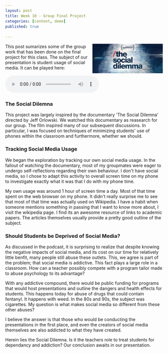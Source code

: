 ```yaml
---
layout: post
title: Week 10 - Group Final Project
categories: [content, demo]
published: true

---
```

<img src="/assets/image/sco.png" align="right" width="225px"/>
This post sumarizes some of the group work that has been done on the final project for this class. The subject of our presentation is student usage of social media. It can be played here:<br><br><audio controls="controls" src="/assets/image/podcast.mp3">Your browser does not support the HTML5 Audio element.</audio>


### The Social Dilemna

This project was largely inspired by the documentary 'The Social Dilemna' directed by Jeff Orlowski. We watched this documentary as reasearch for our group. The film inspired many of our subsequent discussions. In particular, I was focused on techniques of minimizing students' use of phones within the classroom and furthermore, whether we should.

### Tracking Social Media Usage

We began the exploration by tracking our own social media usage. In the fallout of watching the documentary, most of my groupmates were eager to undergo self-reflections regarding their own behaviour. I don't have social media, so I chose to adapt this activity to overall screen time on my phone to investigate exactly what it was that I do with my phone time.

My own usage was around 1 hour of screen time a day. Most of that time spent on the web browser on my phone. It didn't really surprise me to see that most of that time was actually used on Wikipedia. I have a habit when someone mentions something in passing that I want to know more about, I visit the wikipedia page. I find its an awesome resource of links to academic papers. The articles themselves usually provide a pretty good outline of the subject. 

### Should Students be Deprived of Social Media?

As discussed in the podcast, it is surprising to realize that despite knowing the negative impacts of social media, and its cost on our time for relatively little benfit, many people still abuse these outlets. This, we agree is part of the problem; that social media is addictive. This fact plays a large role in a classroom. How can a teacher possibly compete with a program tailor made to abuse psychology to its advantage?

With any addictive compound, there would be public funding for programs that would host presentations and outline the dangers and health effects for students. This happens today for abuse of drugs that could contain fentanyl. It happens with weed. In the 80s and 90s, the subject was cigarettes. My question is what makes social media so different from these other abuses?

I believe the answer is that those who would be conducting the presentations in the first place, and even the creators of social media themselves are also addicted to what they have created.

Herein lies the Social Dilemna. Is it the teachers role to treat students for dependancy and addiction? Our conclusion awaits in our presentation.











